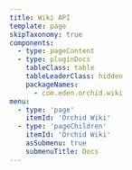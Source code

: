 ```yaml
---
title: Wiki API
template: page
skipTaxonomy: true
components:
  - type: pageContent
  - type: pluginDocs
    tableClass: table
    tableLeaderClass: hidden
    packageNames: 
      - com.eden.orchid.wiki
menu:
  - type: 'page'
    itemId: 'Orchid Wiki'
  - type: 'pageChildren'
    itemId: 'Orchid Wiki'
    asSubmenu: true
    submenuTitle: Docs
---
```

